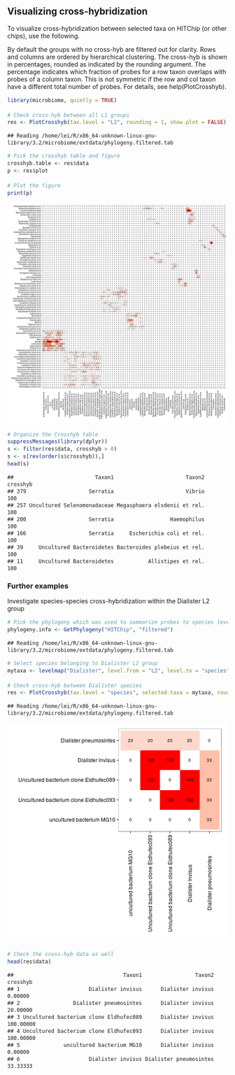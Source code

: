 ## Visualizing cross-hybridization

To visualize cross-hybridization between selected taxa on HITChip (or
other chips), use the following.

By default the groups with no cross-hyb are filtered out for clarity. Rows and columns are ordered by hierarchical clustering. The cross-hyb is shown in percentages, rounded as indicated by the rounding argument. The percentage indicates which fraction of probes for a row taxon overlaps with probes of a column taxon. This is not symmetric if the row and col taxon have a different total number of probes. For details, see help(PlotCrosshyb).


```r
library(microbiome, quietly = TRUE)

# Check cross-hyb between all L1 groups
res <- PlotCrosshyb(tax.level = "L2", rounding = 1, show.plot = FALSE)
```

```
## Reading /home/lei/R/x86_64-unknown-linux-gnu-library/3.2/microbiome/extdata/phylogeny.filtered.tab
```

```r
# Pick the crosshyb table and figure
crosshyb.table <- res$data
p <- res$plot

# Plot the figure    
print(p)
```

![plot of chunk chyb](figure/chyb-1.png) 

```r
# Organize the Crosshyb table
suppressMessages(library(dplyr))
s <- filter(res$data, crosshyb > 0)
s <- s[rev(order(s$crosshyb)),]
head(s)
```

```
##                          Taxon1                       Taxon2 crosshyb
## 379                    Serratia                       Vibrio      100
## 257 Uncultured Selenomonadaceae Megasphaera elsdenii et rel.      100
## 200                    Serratia                  Haemophilus      100
## 166                    Serratia     Escherichia coli et rel.      100
## 39     Uncultured Bacteroidetes Bacteroides plebeius et rel.      100
## 11     Uncultured Bacteroidetes           Allistipes et rel.      100
```


### Further examples

Investigate species-species cross-hybridization within the Dialister L2 group


```r
# Pick the phylogeny which was used to summarize probes to species level
phylogeny.info <- GetPhylogeny("HITChip", "filtered") 
```

```
## Reading /home/lei/R/x86_64-unknown-linux-gnu-library/3.2/microbiome/extdata/phylogeny.filtered.tab
```

```r
# Select species belonging to Dialister L2 group
mytaxa <- levelmap("Dialister", level.from = "L2", level.to = "species", phylogeny.info = phylogeny.info)[[1]]

# Check cross-hyb between Dialister species
res <- PlotCrosshyb(tax.level = "species", selected.taxa = mytaxa, rounding = 0, phylogeny.info = phylogeny.info)
```

```
## Reading /home/lei/R/x86_64-unknown-linux-gnu-library/3.2/microbiome/extdata/phylogeny.filtered.tab
```

![plot of chunk chyb2](figure/chyb2-1.png) 

```r
# Check the cross-hyb data as well
head(res$data)
```

```
##                                   Taxon1                 Taxon2  crosshyb
## 1                      Dialister invisus      Dialister invisus   0.00000
## 2                 Dialister pneumosintes      Dialister invisus  20.00000
## 3 Uncultured bacterium clone Eldhufec089      Dialister invisus 100.00000
## 4 Uncultured bacterium clone Eldhufec093      Dialister invisus 100.00000
## 5              uncultured bacterium MG10      Dialister invisus   0.00000
## 6                      Dialister invisus Dialister pneumosintes  33.33333
```

